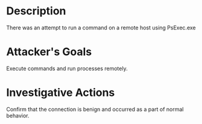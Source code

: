 # Description
There was an attempt to run a command on a remote host using PsExec.exe
# Attacker's Goals
Execute commands and run processes remotely.
# Investigative Actions
Confirm that the connection is benign and occurred as a part of normal behavior.
